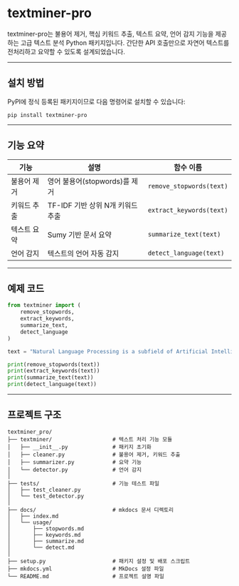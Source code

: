 # textminer-pro

textminer-pro는 불용어 제거, 핵심 키워드 추출, 텍스트 요약, 언어 감지 기능을 제공하는 고급 텍스트 분석 Python 패키지입니다.
간단한 API 호출만으로 자연어 텍스트를 전처리하고 요약할 수 있도록 설계되었습니다.

---

## 설치 방법

PyPI에 정식 등록된 패키지이므로 다음 명령어로 설치할 수 있습니다:

```
pip install textminer-pro
```

---

## 기능 요약

| 기능     | 설명                     | 함수 이름                    |
| ------ | ---------------------- | ------------------------ |
| 불용어 제거 | 영어 불용어(stopwords)를 제거  | `remove_stopwords(text)` |
| 키워드 추출 | TF-IDF 기반 상위 N개 키워드 추출 | `extract_keywords(text)` |
| 텍스트 요약 | Sumy 기반 문서 요약          | `summarize_text(text)`   |
| 언어 감지  | 텍스트의 언어 자동 감지          | `detect_language(text)`  |

---

## 예제 코드

```python
from textminer import (
    remove_stopwords,
    extract_keywords,
    summarize_text,
    detect_language
)

text = "Natural Language Processing is a subfield of Artificial Intelligence."

print(remove_stopwords(text))
print(extract_keywords(text))
print(summarize_text(text))
print(detect_language(text))
```

---

## 프로젝트 구조

```
textminer_pro/
├── textminer/                   # 텍스트 처리 기능 모듈
│   ├── __init__.py              # 패키지 초기화
│   ├── cleaner.py               # 불용어 제거, 키워드 추출
│   ├── summarizer.py            # 요약 기능
│   └── detector.py              # 언어 감지
│
├── tests/                       # 기능 테스트 파일
│   ├── test_cleaner.py
│   └── test_detector.py
│
├── docs/                        # mkdocs 문서 디렉토리
│   ├── index.md
│   └── usage/
│       ├── stopwords.md
│       ├── keywords.md
│       ├── summarize.md
│       └── detect.md
│
├── setup.py                     # 패키지 설정 및 배포 스크립트
├── mkdocs.yml                   # MkDocs 설정 파일
└── README.md                    # 프로젝트 설명 파일
```


